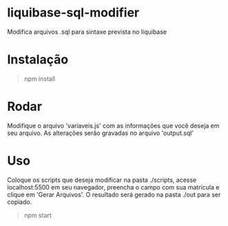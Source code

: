 # liquibase-sql-modifier
Modifica arquivos .sql para sintaxe prevista no liquibase

# Instalação
> npm install

# Rodar
Modifique o arquivo 'variaveis.js' com as informações que você deseja em seu arquivo. As alterações serão gravadas no arquivo 'output.sql'

# Uso
Coloque os scripts que deseja modificar na pasta ./scripts, acesse localhost:5500 em seu navegador, preencha o campo com sua matrícula e clique em 'Gerar Arquivos'.
O resultado será gerado na pasta ./out para ser copiado.

> npm start
